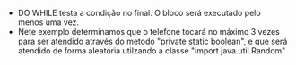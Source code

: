 - DO WHILE testa a condição no final. O bloco será executado pelo menos uma vez.
- Nete exemplo determinamos que o telefone tocará no máximo 3 vezes para ser atendido através do metodo "private static boolean", e que será atendido de forma aleatória utilzando a classe "import java.util.Random" 
